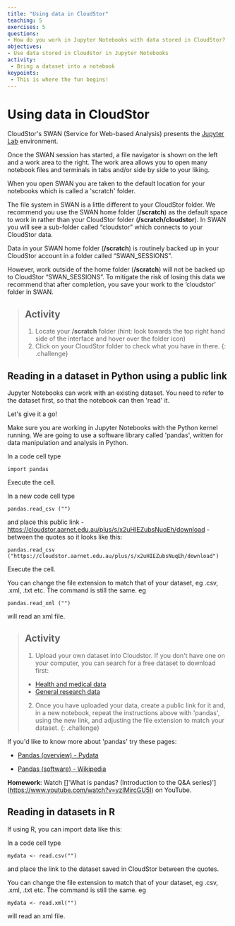 ```yaml
---
title: "Using data in CloudStor"
teaching: 5
exercises: 5
questions:
- How do you work in Jupyter Notebooks with data stored in CloudStor?
objectives:
- Use data stored in Cloudstor in Jupyter Notebooks
activity:
 - Bring a dataset into a notebook
keypoints:
 - This is where the fun begins!
---
```


# Using data in CloudStor

CloudStor's SWAN (Service for Web-based Analysis) presents the [Jupyter Lab](https://towardsdatascience.com/jupyter-lab-evolution-of-the-jupyter-notebook-5297cacde6b) environment.

Once the SWAN session has started, a file navigator is shown on the left and a work area to the right. The work area allows you to open many notebook files and terminals in tabs and/or side by side to your liking.

When you open SWAN you are taken to the default location for your notebooks which is called a 'scratch' folder.

The file system in SWAN is a little different to your CloudStor folder. We recommend you use  the SWAN home folder (**/scratch**) as the default space to work in rather than your CloudStor  folder (**/scratch/cloudstor**). In SWAN you will see a sub-folder called “cloudstor” which connects to your CloudStor data.

Data in your SWAN home folder (**/scratch**) is routinely backed up in your CloudStor account in a folder called “SWAN_SESSIONS”.

However, work outside of the home folder (**/scratch**) will not be backed up to CloudStor “SWAN_SESSIONS”. To mitigate the risk of losing this data we recommend that after completion, you save your work to the ‘cloudstor’ folder in SWAN.

> ## Activity
>
> 1. Locate your **/scratch** folder (hint: look towards the top right hand side of the interface and hover over the folder icon)
> 2. Click on your CloudStor folder to check what you have in there.
{: .challenge}

## Reading in a dataset in Python using a public link

Jupyter Notebooks can work with an existing dataset. You need to refer to the dataset first, so that the notebook can then 'read' it.

Let's give it a go!

Make sure you are working in Jupyter Notebooks with the Python kernel running. We are going to use a software library called 'pandas', written for data manipulation and analysis in Python.

In a code cell type

`import pandas`

Execute the cell.

In a new code cell type

`pandas.read_csv ("")`

and place this public link - https://cloudstor.aarnet.edu.au/plus/s/x2uHIEZubsNuqEh/download - between the quotes so it looks like this:

`pandas.read_csv ("https://cloudstor.aarnet.edu.au/plus/s/x2uHIEZubsNuqEh/download")`

Execute the cell.

You can change the file extension to match that of your dataset, eg .csv, .xml, .txt etc. The command is still the same. eg

`pandas.read_xml ("")`

will read an xml file.

> ## Activity
>
> 1. Upload your own dataset into Cloudstor. If you don't have one on your computer, you can search for a free dataset to download first:
>
> - [Health and medical data](https://www.aihw.gov.au/about-our-data/accessing-australian-government-data)
> - [General research data](https://researchdata.edu.au/)
> 2. Once you have uploaded your data, create a public link for it and, in a new notebook, repeat the instructions above with 'pandas', using the new link, and adjusting the file extension to match your dataset.
{: .challenge}

If you'd like to know more about 'pandas' try these pages:

- [Pandas (overview) - Pydata](https://pandas.pydata.org/pandas-docs/stable/getting_started/overview.html)

- [Pandas (software) - Wikipedia](https://en.m.wikipedia.org/wiki/Pandas_(software))

**Homework**: Watch []'What is pandas? (Introduction to the Q&A series)'](https://www.youtube.com/watch?v=yzIMircGU5I) on YouTube.

## Reading in datasets in R

If using R, you can import data like this:

In a code cell type

`mydata <- read.csv("")`

and place the link to the dataset saved in CloudStor between the quotes.

You can change the file extension to match that of your dataset, eg .csv, .xml, .txt etc. The command is still the same. eg

`mydata <- read.xml("")`

will read an xml file.
